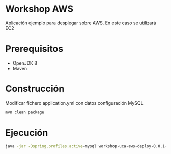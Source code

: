 # Workshop AWS
Aplicación ejemplo para desplegar sobre AWS. En este caso se utilizará EC2

# Prerequisitos
* OpenJDK 8
* Maven

# Construcción
Modificar fichero application.yml con datos configuración MySQL
```bash
mvn clean package
```

# Ejecución
```bash
java -jar -Dspring.profiles.active=mysql workshop-uca-aws-deploy-0.0.1-SNAPSHOT.jar
```

